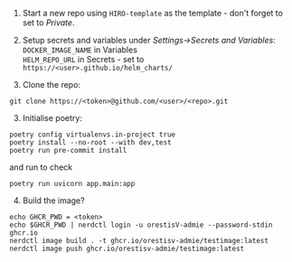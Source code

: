 1. Start a new repo using `HIRO-template` as the template - don't forget to set to *Private*.

2. Setup secrets and variables under *Settings->Secrets and Variables*:  
`DOCKER_IMAGE_NAME` in Variables  
`HELM_REPO_URL` in Secrets - set to `https://<user>.github.io/helm_charts/`

4. Clone the repo:
```
git clone https://<token>@github.com/<user>/<repo>.git
```

3. Initialise poetry:
```
poetry config virtualenvs.in-project true
poetry install --no-root --with dev,test
poetry run pre-commit install
```
and run to check
```
poetry run uvicorn app.main:app
```

4. Build the image?
```
echo GHCR_PWD = <token>
echo $GHCR_PWD | nerdctl login -u orestisV-admie --password-stdin ghcr.io
nerdctl image build . -t ghcr.io/orestisv-admie/testimage:latest
nerdctl image push ghcr.io/orestisv-admie/testimage:latest
```
